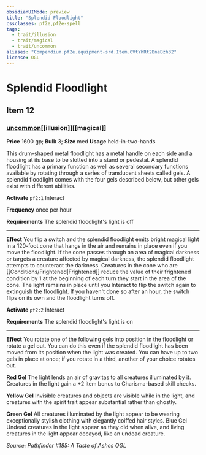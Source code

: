 ```yaml
---
obsidianUIMode: preview
title: "Splendid Floodlight"
cssclasses: pf2e,pf2e-spell
tags:
  - trait/illusion
  - trait/magical
  - trait/uncommon
aliases: "Compendium.pf2e.equipment-srd.Item.0VtYhRt2BneBzh32"
license: OGL
---
```

# Splendid Floodlight
## Item 12
### [uncommon](uncommon "Uncommon Rarity Trait")[[illusion]][[magical]]


**Price** 1600 gp; 
**Bulk** 3; **Size** med
**Usage** held-in-two-hands

This drum-shaped metal floodlight has a metal handle on each side and a housing at its base to be slotted into a stand or pedestal. A splendid floodlight has a primary function as well as several secondary functions available by rotating through a series of translucent sheets called gels. A splendid floodlight comes with the four gels described below, but other gels exist with different abilities.

**Activate** `pf2:1` Interact

**Frequency** once per hour

**Requirements** The splendid floodlight's light is off

* * *

**Effect** You flip a switch and the splendid floodlight emits bright magical light in a 120-foot cone that hangs in the air and remains in place even if you move the floodlight. If the cone passes through an area of magical darkness or targets a creature affected by magical darkness, the splendid floodlight attempts to counteract the darkness. Creatures in the cone who are [[Conditions/Frightened|Frightened]] reduce the value of their frightened condition by 1 at the beginning of each turn they start in the area of the cone. The light remains in place until you Interact to flip the switch again to extinguish the floodlight. If you haven't done so after an hour, the switch flips on its own and the floodlight turns off.

**Activate** `pf2:2` Interact

**Requirements** The splendid floodlight's light is on

* * *

**Effect** You rotate one of the following gels into position in the floodlight or rotate a gel out. You can do this even if the splendid floodlight has been moved from its position when the light was created. You can have up to two gels in place at once; if you rotate in a third, another of your choice rotates out.

**Red Gel** The light lends an air of gravitas to all creatures illuminated by it. Creatures in the light gain a +2 item bonus to Charisma-based skill checks.

**Yellow Gel** Invisible creatures and objects are visible while in the light, and creatures with the spirit trait appear substantial rather than ghostly.

**Green Gel** All creatures illuminated by the light appear to be wearing exceptionally stylish clothing with elegantly coiffed hair styles. Blue Gel Undead creatures in the light appear as they did when alive, and living creatures in the light appear decayed, like an undead creature.

*Source: Pathfinder #185: A Taste of Ashes*
*OGL*